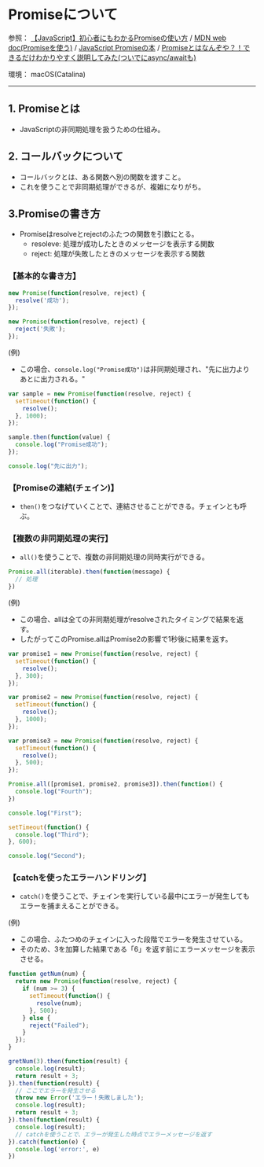 # Promiseについて

参照：
[【JavaScript】初心者にもわかるPromiseの使い方](https://techplay.jp/column/581) / 
[MDN web doc(Promiseを使う)](https://developer.mozilla.org/ja/docs/Web/JavaScript/Guide/Using_promises) / 
[JavaScript Promiseの本](https://azu.github.io/promises-book/) / 
[Promiseとはなんぞや？！できるだけわかりやすく説明してみた(ついでにasync/awaitも)
](https://qiita.com/garchomp_otoka/items/7de9efc78e18e4c7e606)


環境：
macOS(Catalina)

---
## 1. Promiseとは
- JavaScriptの非同期処理を扱うための仕組み。

## 2. コールバックについて
- コールバックとは、ある関数へ別の関数を渡すこと。
- これを使うことで非同期処理ができるが、複雑になりがち。

## 3.Promiseの書き方
- Promiseはresolveとrejectのふたつの関数を引数にとる。
  * resoleve: 処理が成功したときのメッセージを表示する関数
  * reject: 処理が失敗したときのメッセージを表示する関数

### 【基本的な書き方】
```JavaScript
new Promise(function(resolve, reject) {
  resolve('成功');
});

new Promise(function(resolve, reject) {
  reject('失敗');
});
```

(例)
- この場合、`console.log("Promise成功")`は非同期処理され、"先に出力よりあとに出力される。"
```JavaScript
var sample = new Promise(function(resolve, reject) {
  setTimeout(function() {
    resolve();
  }, 1000);
});

sample.then(function(value) {
  console.log("Promise成功");
});

console.log("先に出力");
```

### 【Promiseの連結(チェイン)】
- `then()`をつなげていくことで、連結させることができる。チェインとも呼ぶ。

### 【複数の非同期処理の実行】
- `all()`を使うことで、複数の非同期処理の同時実行ができる。

```JavaScript
Promise.all(iterable).then(function(message) {
  // 処理
})
```

(例)
- この場合、allは全ての非同期処理がresolveされたタイミングで結果を返す。
- したがってこのPromise.allはPromise2の影響で1秒後に結果を返す。
```JavaScript
var promise1 = new Promise(function(resolve, reject) {
  setTimeout(function() {
    resolve();
  }, 300);
});

var promise2 = new Promise(function(resolve, reject) {
  setTimeout(function() {
    resolve();
  }, 1000);
});

var promise3 = new Promise(function(resolve, reject) {
  setTimeout(function() {
    resolve();
  }, 500);
});

Promise.all([promise1, promise2, promise3]).then(function() {
  console.log("Fourth");
})

console.log("First");

setTimeout(function() {
  console.log("Third");
}, 600);

console.log("Second");
```

### 【catchを使ったエラーハンドリング】
- `catch()`を使うことで、チェインを実行している最中にエラーが発生してもエラーを捕まえることができる。

(例)
- この場合、ふたつめのチェインに入った段階でエラーを発生させている。
- そのため、3を加算した結果である「6」を返す前にエラーメッセージを表示させる。
```JavaScript
function getNum(num) {
  return new Promise(function(resolve, reject) {
    if (num >= 3) {
      setTimeout(function() {
        resolve(num);
      }, 500);
    } else {
      reject("Failed");
    }
  });
}

gretNum(3).then(function(result) {
  console.log(result);
  return result + 3;
}).then(function(result) {
  // ここでエラーを発生させる
  throw new Error('エラー！失敗しました');
  console.log(result);
  return result + 3;
}).then(function(result) {
  console.log(result);
  // catchを使うことで、エラーが発生した時点でエラーメッセージを返す
}).catch(function(e) {
  console.log('error:', e)
})
```
